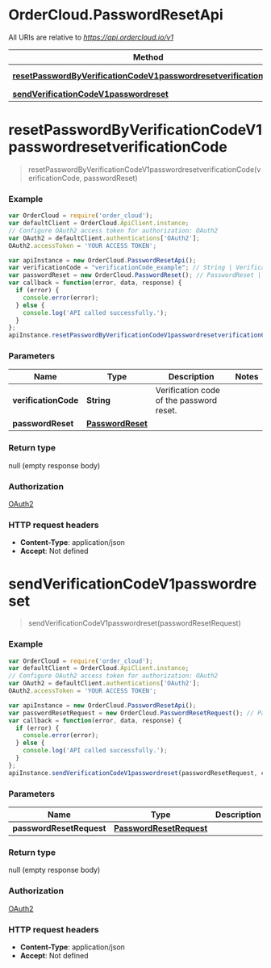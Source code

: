 # OrderCloud.PasswordResetApi

All URIs are relative to *https://api.ordercloud.io/v1*

Method | HTTP request | Description
------------- | ------------- | -------------
[**resetPasswordByVerificationCodeV1passwordresetverificationCode**](PasswordResetApi.md#resetPasswordByVerificationCodeV1passwordresetverificationCode) | **PUT** /password/reset/{verificationCode} | 
[**sendVerificationCodeV1passwordreset**](PasswordResetApi.md#sendVerificationCodeV1passwordreset) | **POST** /password/reset | 


<a name="resetPasswordByVerificationCodeV1passwordresetverificationCode"></a>
# **resetPasswordByVerificationCodeV1passwordresetverificationCode**
> resetPasswordByVerificationCodeV1passwordresetverificationCode(verificationCode, passwordReset)



### Example
```javascript
var OrderCloud = require('order_cloud');
var defaultClient = OrderCloud.ApiClient.instance;
// Configure OAuth2 access token for authorization: OAuth2
var OAuth2 = defaultClient.authentications['OAuth2'];
OAuth2.accessToken = 'YOUR ACCESS TOKEN';

var apiInstance = new OrderCloud.PasswordResetApi();
var verificationCode = "verificationCode_example"; // String | Verification code of the password reset.
var passwordReset = new OrderCloud.PasswordReset(); // PasswordReset | 
var callback = function(error, data, response) {
  if (error) {
    console.error(error);
  } else {
    console.log('API called successfully.');
  }
};
apiInstance.resetPasswordByVerificationCodeV1passwordresetverificationCode(verificationCode, passwordReset, callback);
```

### Parameters

Name | Type | Description  | Notes
------------- | ------------- | ------------- | -------------
 **verificationCode** | **String**| Verification code of the password reset. | 
 **passwordReset** | [**PasswordReset**](PasswordReset.md)|  | 

### Return type

null (empty response body)

### Authorization

[OAuth2](../README.md#OAuth2)

### HTTP request headers

 - **Content-Type**: application/json
 - **Accept**: Not defined

<a name="sendVerificationCodeV1passwordreset"></a>
# **sendVerificationCodeV1passwordreset**
> sendVerificationCodeV1passwordreset(passwordResetRequest)



### Example
```javascript
var OrderCloud = require('order_cloud');
var defaultClient = OrderCloud.ApiClient.instance;
// Configure OAuth2 access token for authorization: OAuth2
var OAuth2 = defaultClient.authentications['OAuth2'];
OAuth2.accessToken = 'YOUR ACCESS TOKEN';

var apiInstance = new OrderCloud.PasswordResetApi();
var passwordResetRequest = new OrderCloud.PasswordResetRequest(); // PasswordResetRequest | 
var callback = function(error, data, response) {
  if (error) {
    console.error(error);
  } else {
    console.log('API called successfully.');
  }
};
apiInstance.sendVerificationCodeV1passwordreset(passwordResetRequest, callback);
```

### Parameters

Name | Type | Description  | Notes
------------- | ------------- | ------------- | -------------
 **passwordResetRequest** | [**PasswordResetRequest**](PasswordResetRequest.md)|  | 

### Return type

null (empty response body)

### Authorization

[OAuth2](../README.md#OAuth2)

### HTTP request headers

 - **Content-Type**: application/json
 - **Accept**: Not defined

